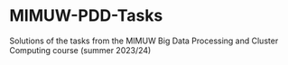 # MIMUW-PDD-Tasks
Solutions of the tasks from the MIMUW Big Data Processing and Cluster Computing course (summer 2023/24)

